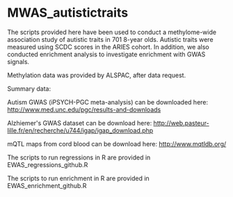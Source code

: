 # MWAS_autistictraits

The scripts provided here have been used to conduct a methylome-wide association study of autistic traits in 701 8-year olds. Autistic traits were measured using SCDC scores in the ARIES cohort. In addition, we also conducted enrichment analysis to investigate enrichment with GWAS signals.


Methylation data was provided by ALSPAC, after data request.

Summary data:

Autism GWAS (iPSYCH-PGC meta-analysis) can be downloaded here: http://www.med.unc.edu/pgc/results-and-downloads

Alzhiemer's GWAS dataset can be download here: http://web.pasteur-lille.fr/en/recherche/u744/igap/igap_download.php

mQTL maps from cord blood can be download here: http://www.mqtldb.org/

The scripts to run regressions in R are provided in EWAS_regressions_github.R

The scripts to run enrichment in R are provided in EWAS_enrichment_github.R



